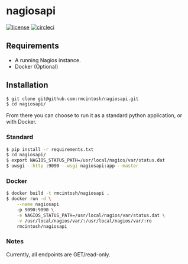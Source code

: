 # nagiosapi

[![license](https://img.shields.io/github/license/mashape/apistatus.svg)](https://opensource.org/licenses/MIT)
[![circleci](https://circleci.com/gh/rmcintosh/nagiosapi.svg?style=shield&circle-token=:circle-token)](https://circleci.com/gh/rmcintosh/nagiosapi)

## Requirements

- A running Nagios instance.
- Docker (Optional)

## Installation

```sh
$ git clone git@github.com:rmcintosh/nagiosapi.git
$ cd nagiosapi/
```

From there you can choose to run it as a standard python application, or with Docker.

### Standard

```sh
$ pip install -r requirements.txt
$ cd nagiosapi/
$ export NAGIOS_STATUS_PATH=/usr/local/nagios/var/status.dat
$ uwsgi --http :9090 --wsgi nagiosapi:app --master
```

### Docker

```sh
$ docker build -t rmcintosh/nagiosapi .
$ docker run -d \
    --name nagiosapi
    -p 9090:9090 \
    -e NAGIOS_STATUS_PATH=/usr/local/nagios/var/status.dat \
    -v /usr/local/nagios/var/:/usr/local/nagios/var/:ro
    rmcintosh/nagiosapi
```

### Notes

Currently, all endpoints are GET/read-only.
